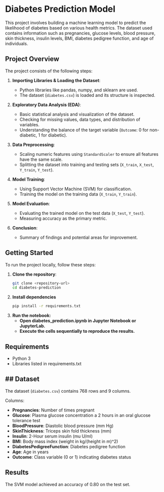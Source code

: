 # Diabetes Prediction Model

This project involves building a machine learning model to predict the likelihood of diabetes based on various health metrics. The dataset used contains information such as pregnancies, glucose levels, blood pressure, skin thickness, insulin levels, BMI, diabetes pedigree function, and age of individuals.

## Project Overview

The project consists of the following steps:

1. **Importing Libraries & Loading the Dataset**:
   - Python libraries like pandas, numpy, and sklearn are used.
   - The dataset (`diabetes.csv`) is loaded and its structure is inspected.

2. **Exploratory Data Analysis (EDA)**:
   - Basic statistical analysis and visualization of the dataset.
   - Checking for missing values, data types, and distribution of variables.
   - Understanding the balance of the target variable (`Outcome`: 0 for non-diabetic, 1 for diabetic).

3. **Data Preprocessing**:
   - Scaling numeric features using `StandardScaler` to ensure all features have the same scale.
   - Splitting the dataset into training and testing sets (`X_train`, `X_test`, `Y_train`, `Y_test`).

4. **Model Training**:
   - Using Support Vector Machine (SVM) for classification.
   - Training the model on the training data (`X_train`, `Y_train`).

5. **Model Evaluation**:
   - Evaluating the trained model on the test data (`X_test`, `Y_test`).
   - Measuring accuracy as the primary metric.

6. **Conclusion**:
   - Summary of findings and potential areas for improvement.

## Getting Started

To run the project locally, follow these steps:

1. **Clone the repository**:
   ```bash
   git clone <repository-url>
   cd diabetes-prediction
   ```
2. **Install dependencies**
   ```bash
   pip install -r requirements.txt
   ```
3. **Run the notebook:**
   - **Open diabetes_prediction.ipynb in Jupyter Notebook or JupyterLab.**
   - **Execute the cells sequentially to reproduce the results.**

## Requirements
   - Python 3
   - Libraries listed in requirements.txt

## ## Dataset

The dataset (`diabetes.csv`) contains 768 rows and 9 columns.

Columns:
- **Pregnancies**: Number of times pregnant
- **Glucose**: Plasma glucose concentration a 2 hours in an oral glucose tolerance test
- **BloodPressure**: Diastolic blood pressure (mm Hg)
- **SkinThickness**: Triceps skin fold thickness (mm)
- **Insulin**: 2-Hour serum insulin (mu U/ml)
- **BMI**: Body mass index (weight in kg/(height in m)^2)
- **DiabetesPedigreeFunction**: Diabetes pedigree function
- **Age**: Age in years
- **Outcome**: Class variable (0 or 1) indicating diabetes status

## Results

The SVM model achieved an accuracy of 0.80 on the test set.


   
   
   
   
